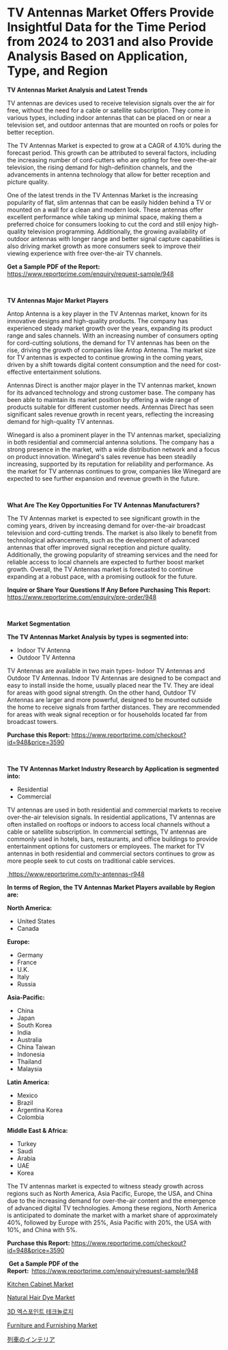 <p><h1>TV Antennas Market Offers Provide Insightful Data for the Time Period from 2024 to 2031 and also Provide Analysis Based on Application, Type, and Region</h1></p><p><strong>TV Antennas Market Analysis and Latest Trends</strong></p>
<p><p>TV antennas are devices used to receive television signals over the air for free, without the need for a cable or satellite subscription. They come in various types, including indoor antennas that can be placed on or near a television set, and outdoor antennas that are mounted on roofs or poles for better reception.</p><p>The TV Antennas Market is expected to grow at a CAGR of 4.10% during the forecast period. This growth can be attributed to several factors, including the increasing number of cord-cutters who are opting for free over-the-air television, the rising demand for high-definition channels, and the advancements in antenna technology that allow for better reception and picture quality.</p><p>One of the latest trends in the TV Antennas Market is the increasing popularity of flat, slim antennas that can be easily hidden behind a TV or mounted on a wall for a clean and modern look. These antennas offer excellent performance while taking up minimal space, making them a preferred choice for consumers looking to cut the cord and still enjoy high-quality television programming. Additionally, the growing availability of outdoor antennas with longer range and better signal capture capabilities is also driving market growth as more consumers seek to improve their viewing experience with free over-the-air TV channels.</p></p>
<p><strong>Get a Sample PDF of the Report:&nbsp;</strong> <a href="https://www.reportprime.com/enquiry/request-sample/948">https://www.reportprime.com/enquiry/request-sample/948</a></p>
<p>&nbsp;</p>
<p><strong>TV Antennas Major Market Players</strong></p>
<p><p>Antop Antenna is a key player in the TV Antennas market, known for its innovative designs and high-quality products. The company has experienced steady market growth over the years, expanding its product range and sales channels. With an increasing number of consumers opting for cord-cutting solutions, the demand for TV antennas has been on the rise, driving the growth of companies like Antop Antenna. The market size for TV antennas is expected to continue growing in the coming years, driven by a shift towards digital content consumption and the need for cost-effective entertainment solutions.</p><p>Antennas Direct is another major player in the TV antennas market, known for its advanced technology and strong customer base. The company has been able to maintain its market position by offering a wide range of products suitable for different customer needs. Antennas Direct has seen significant sales revenue growth in recent years, reflecting the increasing demand for high-quality TV antennas.</p><p>Winegard is also a prominent player in the TV antennas market, specializing in both residential and commercial antenna solutions. The company has a strong presence in the market, with a wide distribution network and a focus on product innovation. Winegard's sales revenue has been steadily increasing, supported by its reputation for reliability and performance. As the market for TV antennas continues to grow, companies like Winegard are expected to see further expansion and revenue growth in the future.</p></p>
<p>&nbsp;</p>
<p><strong>What Are The Key Opportunities For TV Antennas Manufacturers?</strong></p>
<p><p>The TV Antennas market is expected to see significant growth in the coming years, driven by increasing demand for over-the-air broadcast television and cord-cutting trends. The market is also likely to benefit from technological advancements, such as the development of advanced antennas that offer improved signal reception and picture quality. Additionally, the growing popularity of streaming services and the need for reliable access to local channels are expected to further boost market growth. Overall, the TV Antennas market is forecasted to continue expanding at a robust pace, with a promising outlook for the future.</p></p>
<p><strong>Inquire or Share Your Questions If Any Before Purchasing This Report:</strong> <a href="https://www.reportprime.com/enquiry/pre-order/948">https://www.reportprime.com/enquiry/pre-order/948</a></p>
<p>&nbsp;</p>
<p><strong>Market Segmentation</strong></p>
<p><strong>The TV Antennas Market Analysis by types is segmented into:</strong></p>
<p><ul><li>Indoor TV Antenna</li><li>Outdoor TV Antenna</li></ul></p>
<p><p>TV Antennas are available in two main types- Indoor TV Antennas and Outdoor TV Antennas. Indoor TV Antennas are designed to be compact and easy to install inside the home, usually placed near the TV. They are ideal for areas with good signal strength. On the other hand, Outdoor TV Antennas are larger and more powerful, designed to be mounted outside the home to receive signals from farther distances. They are recommended for areas with weak signal reception or for households located far from broadcast towers.</p></p>
<p><strong>Purchase this Report:&nbsp;</strong><a href="https://www.reportprime.com/checkout?id=948&price=3590">https://www.reportprime.com/checkout?id=948&price=3590</a></p>
<p>&nbsp;</p>
<p><strong>The TV Antennas Market Industry Research by Application is segmented into:</strong></p>
<p><ul><li>Residential</li><li>Commercial</li></ul></p>
<p><p>TV antennas are used in both residential and commercial markets to receive over-the-air television signals. In residential applications, TV antennas are often installed on rooftops or indoors to access local channels without a cable or satellite subscription. In commercial settings, TV antennas are commonly used in hotels, bars, restaurants, and office buildings to provide entertainment options for customers or employees. The market for TV antennas in both residential and commercial sectors continues to grow as more people seek to cut costs on traditional cable services.</p></p>
<p><a href="https://www.reportprime.com/tv-antennas-r948">&nbsp;https://www.reportprime.com/tv-antennas-r948</a></p>
<p><strong>In terms of Region, the TV Antennas Market Players available by Region are:</strong></p>
<p>
    <p> <strong> North America: </strong>
        <ul>
            <li>United States</li>
            <li>Canada</li>
        </ul>
        </p> 
    <p> <strong> Europe: </strong>
        <ul>
            <li>Germany</li>
            <li>France</li>
            <li>U.K.</li>
            <li>Italy</li>
            <li>Russia</li>
        </ul>
        </p> 
    <p> <strong> Asia-Pacific: </strong>
        <ul>
            <li>China</li>
            <li>Japan</li>
            <li>South Korea</li>
            <li>India</li>
            <li>Australia</li>
            <li>China Taiwan</li>
            <li>Indonesia</li>
            <li>Thailand</li>
            <li>Malaysia</li>
        </ul>
        </p> 
    <p> <strong> Latin America: </strong>
        <ul>
            <li>Mexico</li>
            <li>Brazil</li>
            <li>Argentina Korea</li>
            <li>Colombia</li>
        </ul>
        </p> 
    <p> <strong> Middle East & Africa: </strong>
        <ul>
            <li>Turkey</li>
            <li>Saudi</li>
            <li>Arabia</li>
            <li>UAE</li>
            <li>Korea</li>
        </ul>
    </p>
    </p>
<p><p>The TV antennas market is expected to witness steady growth across regions such as North America, Asia Pacific, Europe, the USA, and China due to the increasing demand for over-the-air content and the emergence of advanced digital TV technologies. Among these regions, North America is anticipated to dominate the market with a market share of approximately 40%, followed by Europe with 25%, Asia Pacific with 20%, the USA with 10%, and China with 5%.</p></p>
<p><strong>Purchase this Report: </strong><a href="https://www.reportprime.com/checkout?id=948&price=3590">https://www.reportprime.com/checkout?id=948&price=3590</a></p>
<p>&nbsp;<strong>Get a Sample PDF of the Report:&nbsp;&nbsp;</strong><a href="https://www.reportprime.com/enquiry/request-sample/948">https://www.reportprime.com/enquiry/request-sample/948</a></p>
<p><strong></strong></p>
<p><p><a href="https://github.com/RyleeBauch2023/Market-Research-Report-List-1/blob/main/kitchen-cabinet-market.md">Kitchen Cabinet Market</a></p><p><a href="https://issuu.com/reportprime-2/docs/natural-hair-dye-market-size-2030.pptx">Natural Hair Dye Market</a></p><p><a href="https://github.com/AidenReinger/Market-Research-Report-List-1/blob/main/549697368225.md">3D 엑스포인트 테크놀로지</a></p><p><a href="https://github.com/Sarissaschmalingtr6fz2739/Market-Research-Report-List-2/blob/main/furniture-and-furnishing-market.md">Furniture and Furnishing Market</a></p><p><a href="https://github.com/kegley4963/Market-Research-Report-List-1/blob/main/911342070680.md">列車のインテリア</a></p></p>